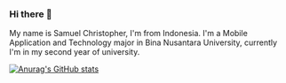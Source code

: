### Hi there 👋
My name is Samuel Christopher, I'm from Indonesia. I'm a Mobile Application and Technology major in Bina Nusantara University, currently I'm in my second year of university.

[![Anurag's GitHub stats](https://github-readme-stats.vercel.app/api?username=samuel-sshi)](https://github.com/anuraghazra/github-readme-stats)





<!--
**samuel-sshi/samuel-sshi** is a ✨ _special_ ✨ repository because its `README.md` (this file) appears on your GitHub profile.

Here are some ideas to get you started:

- 🔭 I’m currently working on ...
- 🌱 I’m currently learning ...
- 👯 I’m looking to collaborate on ...
- 🤔 I’m looking for help with ...
- 💬 Ask me about ...
- 📫 How to reach me: ...
- 😄 Pronouns: ...
- ⚡ Fun fact: ...
-->
